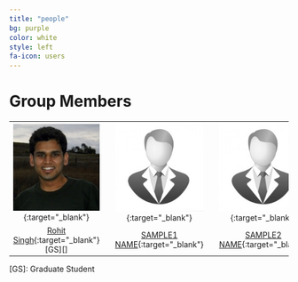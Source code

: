 ```yaml
---
title: "people"
bg: purple
color: white
style: left
fa-icon: users
---
```


<script>
var links = document.links;

for (var i = 0, linksLength = links.length; i < linksLength; i++) {
   if (links[i].hostname != window.location.hostname) {
       links[i].target = '_blank';
   } 
}
</script>

# Group Members

|   |   |   |   |   |   |   |   |   |   |   |
|:-:|:-:|:-:|:-:|:-:|:-:|:-:|:-:|:-:|:-:|:-:|
| [ ![Rohit Singh](/img/rohit.jpg)](http://rohitsingh.net){:target="_blank"}  |    | [ ![SAMPLE1 NAME](/img/sample.jpg)](http://sample.com){:target="_blank"} |    | [ ![SAMPLE2 NAME](/img/sample.jpg)](http://sample.com){:target="_blank"} |    | [ ![SAMPLE3 NAME](/img/sample.jpg)](http://sample.com){:target="_blank"} |    | [ ![SAMPLE4 NAME](/img/sample.jpg)](http://sample.com){:target="_blank"} |    | [ ![SAMPLE5 NAME](/img/sample.jpg)](http://sample.com){:target="_blank"} |
| [Rohit Singh](http://rohitsingh.net){:target="_blank"} <br> [GS][] |    | [SAMPLE1 NAME](http://sample.com){:target="_blank"}|    | [SAMPLE2 NAME](http://sample.com){:target="_blank"}|    | [SAMPLE3 NAME](http://sample.com){:target="_blank"}|    | [SAMPLE4 NAME](http://sample.com){:target="_blank"}|    | [SAMPLE5 NAME](http://sample.com){:target="_blank"}|

[GS]: Graduate Student
